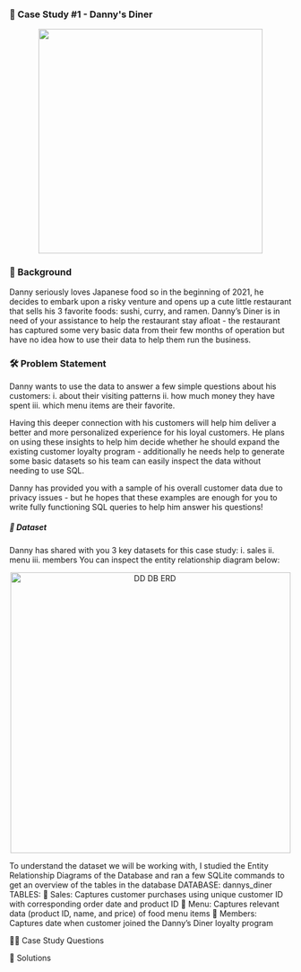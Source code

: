 ###  🍜 Case Study #1 - Danny's Diner
<p align = "center">
  <img src="https://user-images.githubusercontent.com/94797745/146899828-ea5f21ac-7c29-4227-bce0-b54b4b371e84.png" width = "400" height = "400"/>

### 📝 Background
Danny seriously loves Japanese food so in the beginning of 2021, he decides to embark upon a risky venture and opens up a cute little restaurant that sells his 3 favorite foods: sushi, curry, and ramen.
Danny’s Diner is in need of your assistance to help the restaurant stay afloat - the restaurant has captured some very basic data from their few months of operation but have no idea how to use their data to help them run the business.

### 🛠️ Problem Statement
Danny wants to use the data to answer a few simple questions about his customers:
      i.   about their visiting patterns
      ii.  how much money they have spent
      iii. which menu items are their favorite. 
  
Having this deeper connection with his customers will help him deliver a better and more personalized experience for his loyal customers.
He plans on using these insights to help him decide whether he should expand the existing customer loyalty program - additionally he needs help to generate some basic datasets so his team can easily inspect the data without needing to use SQL.

 Danny has provided you with a sample of his overall customer data due to privacy issues - but he hopes that these examples are enough for you to write fully functioning SQL queries to help him answer his questions!
  
##### 📂 Dataset
Danny has shared with you 3 key datasets for this case study:
      i. sales
      ii. menu
      iii. members
You can inspect the entity relationship diagram below:
 <p align = "center">
  <img width="500" alt="DD DB ERD" src="https://user-images.githubusercontent.com/94797745/146904293-4ea7056d-b7fc-4b2e-b0be-7740aa7c3398.PNG">

To understand the dataset we will be working with, I studied the Entity Relationship Diagrams of the Database and ran a few SQLite commands to get an overview of the tables in the database
DATABASE: dannys_diner
TABLES: 
	Sales: Captures customer purchases using unique customer ID with corresponding order date and product ID
	Menu:  Captures relevant data (product ID, name, and price) of food menu items 
	Members: Captures date when customer joined the Danny’s Diner loyalty program

  
🧙‍♂️ Case Study Questions
  
🚀 Solutions
